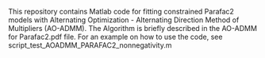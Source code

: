 This repository contains Matlab code for fitting constrained Parafac2 models with Alternating Optimization - Alternating Direction Method of Multipliers (AO-ADMM). The Algorithm is briefly described in the AO-ADMM for Parafac2.pdf file.
For an example on how to use the code, see script_test_AOADMM_PARAFAC2_nonnegativity.m
